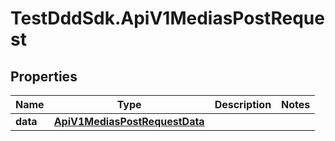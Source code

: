 # TestDddSdk.ApiV1MediasPostRequest

## Properties

Name | Type | Description | Notes
------------ | ------------- | ------------- | -------------
**data** | [**ApiV1MediasPostRequestData**](ApiV1MediasPostRequestData.md) |  | 



